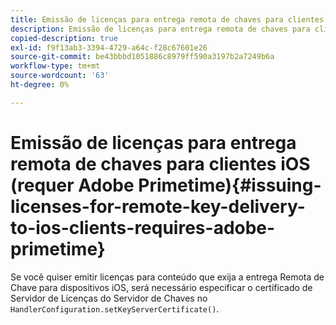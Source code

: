 ```yaml
---
title: Emissão de licenças para entrega remota de chaves para clientes iOS (requer Adobe Primetime)
description: Emissão de licenças para entrega remota de chaves para clientes iOS (requer Adobe Primetime)
copied-description: true
exl-id: f9f13ab3-3394-4729-a64c-f28c67601e26
source-git-commit: be43bbbd1051886c8979ff590a3197b2a7249b6a
workflow-type: tm+mt
source-wordcount: '63'
ht-degree: 0%

---
```


# Emissão de licenças para entrega remota de chaves para clientes iOS (requer Adobe Primetime){#issuing-licenses-for-remote-key-delivery-to-ios-clients-requires-adobe-primetime}

Se você quiser emitir licenças para conteúdo que exija a entrega Remota de Chave para dispositivos iOS, será necessário especificar o certificado de Servidor de Licenças do Servidor de Chaves no `HandlerConfiguration.setKeyServerCertificate()`.
